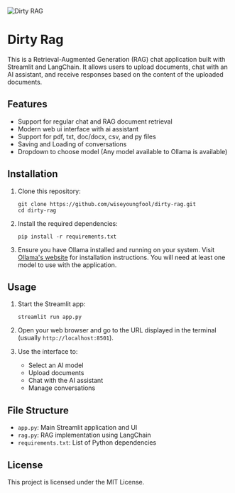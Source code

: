 ![Dirty RAG](https://github.com/user-attachments/assets/1b6a1c49-2b96-4ae4-8f6b-048c9e287eeb)
# Dirty Rag

This is a Retrieval-Augmented Generation (RAG) chat application built with Streamlit and LangChain. It allows users to upload documents, chat with an AI assistant, and receive responses based on the content of the uploaded documents.

## Features
- Support for regular chat and RAG document retrieval
- Modern web ui interface with ai assistant
- Support for pdf, txt, doc/docx, csv, and py files
- Saving and Loading of conversations
- Dropdown to choose model (Any model available to Ollama is available)

## Installation

1. Clone this repository:
   ```
   git clone https://github.com/wiseyoungfool/dirty-rag.git
   cd dirty-rag
   ```

2. Install the required dependencies:
   ```
   pip install -r requirements.txt
   ```

3. Ensure you have Ollama installed and running on your system. Visit [Ollama's website](https://ollama.ai/) for installation instructions. You will need at least one model to use with the application.

## Usage

1. Start the Streamlit app:
   ```
   streamlit run app.py
   ```

2. Open your web browser and go to the URL displayed in the terminal (usually `http://localhost:8501`).

3. Use the interface to:
   - Select an AI model
   - Upload documents
   - Chat with the AI assistant
   - Manage conversations

## File Structure

- `app.py`: Main Streamlit application and UI
- `rag.py`: RAG implementation using LangChain
- `requirements.txt`: List of Python dependencies

## License

This project is licensed under the MIT License.
